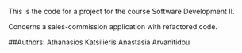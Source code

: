 This is the code for a project for the course Software Development II.

Concerns a sales-commission application with refactored code.

##Authors:
Athanasios Katsilieris
Anastasia Arvanitidou
